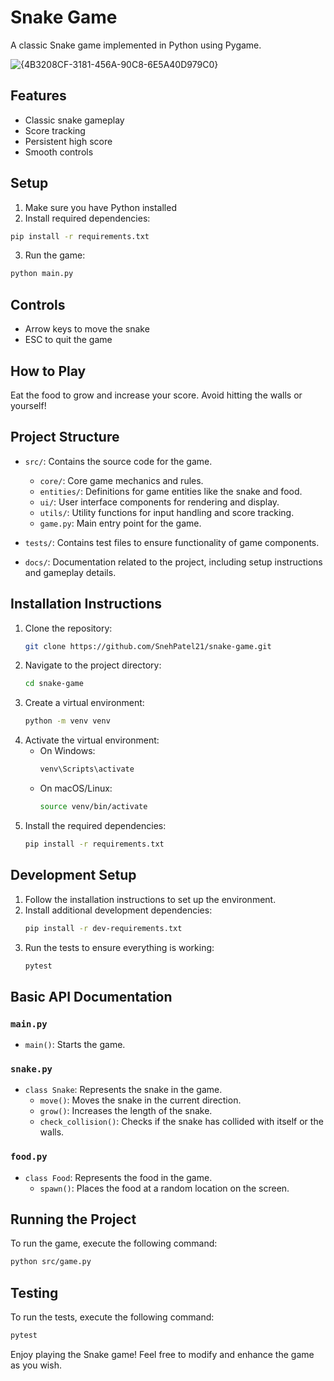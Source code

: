 # Snake Game

A classic Snake game implemented in Python using Pygame.

![{4B3208CF-3181-456A-90C8-6E5A40D979C0}](https://github.com/user-attachments/assets/80ba2f90-8527-4d42-9c65-b378f16422fd)


## Features

- Classic snake gameplay
- Score tracking
- Persistent high score
- Smooth controls

## Setup

1. Make sure you have Python installed
2. Install required dependencies:
```bash
pip install -r requirements.txt
```
3. Run the game:
```bash
python main.py
```

## Controls

- Arrow keys to move the snake
- ESC to quit the game

## How to Play

Eat the food to grow and increase your score. Avoid hitting the walls or yourself!

## Project Structure
- `src/`: Contains the source code for the game.
  - `core/`: Core game mechanics and rules.
  - `entities/`: Definitions for game entities like the snake and food.
  - `ui/`: User interface components for rendering and display.
  - `utils/`: Utility functions for input handling and score tracking.
  - `game.py`: Main entry point for the game.

- `tests/`: Contains test files to ensure functionality of game components.

- `docs/`: Documentation related to the project, including setup instructions and gameplay details.

## Installation Instructions

1. Clone the repository:
    ```sh
    git clone https://github.com/SnehPatel21/snake-game.git
    ```
2. Navigate to the project directory:
    ```sh
    cd snake-game
    ```
3. Create a virtual environment:
    ```sh
    python -m venv venv
    ```
4. Activate the virtual environment:
    - On Windows:
        ```sh
        venv\Scripts\activate
        ```
    - On macOS/Linux:
        ```sh
        source venv/bin/activate
        ```
5. Install the required dependencies:
    ```sh
    pip install -r requirements.txt
    ```

## Development Setup

1. Follow the installation instructions to set up the environment.
2. Install additional development dependencies:
    ```sh
    pip install -r dev-requirements.txt
    ```
3. Run the tests to ensure everything is working:
    ```sh
    pytest
    ```

## Basic API Documentation

### `main.py`

- `main()`: Starts the game.

### `snake.py`

- `class Snake`: Represents the snake in the game.
    - `move()`: Moves the snake in the current direction.
    - `grow()`: Increases the length of the snake.
    - `check_collision()`: Checks if the snake has collided with itself or the walls.

### `food.py`

- `class Food`: Represents the food in the game.
    - `spawn()`: Places the food at a random location on the screen.

## Running the Project

To run the game, execute the following command:

```sh
python src/game.py
```

## Testing

To run the tests, execute the following command:

```sh
pytest
```

Enjoy playing the Snake game! Feel free to modify and enhance the game as you wish.
